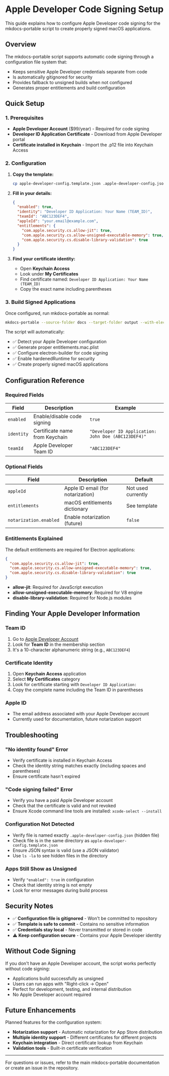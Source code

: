 # Apple Developer Code Signing Setup

This guide explains how to configure Apple Developer code signing for the mkdocs-portable script to create properly signed macOS applications.

## Overview

The mkdocs-portable script supports automatic code signing through a configuration file system that:
- Keeps sensitive Apple Developer credentials separate from code
- Is automatically gitignored for security
- Provides fallback to unsigned builds when not configured
- Generates proper entitlements and build configuration

## Quick Setup

### 1. Prerequisites

- **Apple Developer Account** ($99/year) - Required for code signing
- **Developer ID Application Certificate** - Download from Apple Developer portal
- **Certificate installed in Keychain** - Import the .p12 file into Keychain Access

### 2. Configuration

1. **Copy the template:**
   ```bash
   cp apple-developer-config.template.json .apple-developer-config.json
   ```

2. **Fill in your details:**
   ```json
   {
     "enabled": true,
     "identity": "Developer ID Application: Your Name (TEAM_ID)",
     "teamId": "ABC123DEF4",
     "appleId": "your.email@example.com",
     "entitlements": {
       "com.apple.security.cs.allow-jit": true,
       "com.apple.security.cs.allow-unsigned-executable-memory": true,
       "com.apple.security.cs.disable-library-validation": true
     }
   }
   ```

3. **Find your certificate identity:**
   - Open **Keychain Access**
   - Look under **My Certificates**
   - Find certificate named: `Developer ID Application: Your Name (TEAM_ID)`
   - Copy the exact name including parentheses

### 3. Build Signed Applications

Once configured, run mkdocs-portable as normal:
```bash
mkdocs-portable --source-folder docs --target-folder output --with-electron --build-electron --site-name "My App"
```

The script will automatically:
- ✅ Detect your Apple Developer configuration
- ✅ Generate proper entitlements.mac.plist
- ✅ Configure electron-builder for code signing
- ✅ Enable hardenedRuntime for security
- ✅ Create properly signed macOS applications

## Configuration Reference

### Required Fields

| Field | Description | Example |
|-------|-------------|---------|
| `enabled` | Enable/disable code signing | `true` |
| `identity` | Certificate name from Keychain | `"Developer ID Application: John Doe (ABC123DEF4)"` |
| `teamId` | Apple Developer Team ID | `"ABC123DEF4"` |

### Optional Fields

| Field | Description | Default |
|-------|-------------|---------|
| `appleId` | Apple ID email (for notarization) | Not used currently |
| `entitlements` | macOS entitlements dictionary | See template |
| `notarization.enabled` | Enable notarization (future) | `false` |

### Entitlements Explained

The default entitlements are required for Electron applications:

```json
{
  "com.apple.security.cs.allow-jit": true,
  "com.apple.security.cs.allow-unsigned-executable-memory": true,
  "com.apple.security.cs.disable-library-validation": true
}
```

- **allow-jit**: Required for JavaScript execution
- **allow-unsigned-executable-memory**: Required for V8 engine
- **disable-library-validation**: Required for Node.js modules

## Finding Your Apple Developer Information

### Team ID
1. Go to [Apple Developer Account](https://developer.apple.com/account/#!/membership/)
2. Look for **Team ID** in the membership section
3. It's a 10-character alphanumeric string (e.g., `ABC123DEF4`)

### Certificate Identity
1. Open **Keychain Access** application
2. Select **My Certificates** category
3. Look for certificate starting with `Developer ID Application:`
4. Copy the complete name including the Team ID in parentheses

### Apple ID
- The email address associated with your Apple Developer account
- Currently used for documentation, future notarization support

## Troubleshooting

### "No identity found" Error
- Verify certificate is installed in Keychain Access
- Check the identity string matches exactly (including spaces and parentheses)
- Ensure certificate hasn't expired

### "Code signing failed" Error
- Verify you have a paid Apple Developer account
- Check that the certificate is valid and not revoked
- Ensure Xcode command line tools are installed: `xcode-select --install`

### Configuration Not Detected
- Verify file is named exactly `.apple-developer-config.json` (hidden file)
- Check file is in the same directory as `apple-developer-config.template.json`
- Ensure JSON syntax is valid (use a JSON validator)
- Use `ls -la` to see hidden files in the directory

### Apps Still Show as Unsigned
- Verify `"enabled": true` in configuration
- Check that identity string is not empty
- Look for error messages during build process

## Security Notes

- ✅ **Configuration file is gitignored** - Won't be committed to repository
- ✅ **Template is safe to commit** - Contains no sensitive information
- ✅ **Credentials stay local** - Never transmitted or stored in code
- ⚠️ **Keep configuration secure** - Contains your Apple Developer identity

## Without Code Signing

If you don't have an Apple Developer account, the script works perfectly without code signing:
- Applications build successfully as unsigned
- Users can run apps with "Right-click → Open"
- Perfect for development, testing, and internal distribution
- No Apple Developer account required

## Future Enhancements

Planned features for the configuration system:
- **Notarization support** - Automatic notarization for App Store distribution
- **Multiple identity support** - Different certificates for different projects
- **Keychain integration** - Direct certificate lookup from Keychain
- **Validation tools** - Built-in certificate verification

---

For questions or issues, refer to the main mkdocs-portable documentation or create an issue in the repository.
